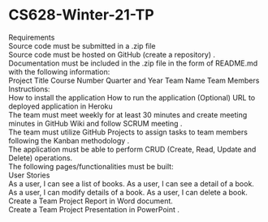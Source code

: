 # CS628-Winter-21-TP
Requirements  
Source code must be submitted in a .zip file    
Source code must be  hosted on GitHub  (create a repository) .  
Documentation must be included in the .zip file in the form of README.md with the following information:  
Project Title
Course Number
Quarter and Year
Team Name
Team Members
Instructions:  
How to install the application
How to run the application
(Optional) URL to deployed application in Heroku  
The team must meet  weekly for at least 30 minutes and create meeting minutes in GitHub Wiki  and follow SCRUM meeting .  
The team must  utilize GitHub Projects to assign tasks to team members  following the Kanban methodology .  
The application must be able to perform CRUD (Create, Read, Update and Delete) operations.  
The following pages/functionalities must be built:   
User Stories  
As a user, I can see a list of books.
As a user, I can see a detail of a book.
As a user, I can modify details of a book.
As a user, I can delete a book.  
Create a Team Project Report in Word document.  
Create a Team Project Presentation in  PowerPoint .
